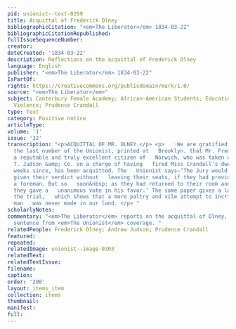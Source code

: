 ```yaml
---
pid: unionist--text-0299
title: Acquittal of Frederick Olney
bibliographicCitation: "<em>The Liberator</em> 1834-03-22"
bibliographicCitationRepublished: 
fullIssueSequenceNumber: 
creator: 
dateCreated: '1834-03-22'
description: Reflections on the acquittal of Frederick Olney
language: English
publisher: "<em>The Liberator</em> 1834-03-22"
IsPartOf: 
rights: https://creativecommons.org/publicdomain/mark/1.0/
source: "<em>The Liberator</em>"
subject: Canterbury Female Academy; African-American Students; Education; Race; Vigilante
  Violence; Prudence Crandall
type: Text
category: Positive notice
articleType: 
volume: '1'
issue: '32'
transcription: "<p>ACQUITTAL OF MR. OLNEY.</p> <p>   ☞We are gratified to learn, by
  the last number of the Unionist, printed at   Brooklyn, that Mr. Frederick Olney,
  a reputable and truly excellent citizen of   Norwich, who was taken up by Andrew
  T. Judson &amp; Co. on a charge of having   fired Miss Crandall’s dwelling a few
  weeks since, has been acquitted. The   Unionist says—‘The Jury would probably have
  given their verdict without   leaving their seats, if they had previously chosen
  a foreman. But so   soon&nbsp; as they had returned to their room and organized,
  they gave a   unanimous vote in his favor.’ The same paper gives a long report of
  the trial,   which shows that a more paltry and vile attempt to incriminate an honest
  man   was never made in our land. </p> "
scholarlyNotes: 
commentary: "<em>The Liberator</em> reports on the acquittal of Olney, and takes a
  sentence from <em>The Unionist</em> coverage. "
relatedPeople: Frederick Olney; Andrew Judson; Prudence Crandall
featured: 
repeated: 
relatedImage: unionist--image-0303
relatedText: 
relatedTextIssue: 
filename: 
caption: 
order: '298'
layout: items_item
collection: items
thumbnail: 
manifest: 
full: 
---
```

